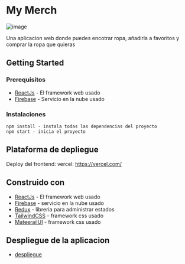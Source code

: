 # My Merch

![image](https://res.cloudinary.com/dp9zv16le/image/upload/v1652838918/Captura_de_pantalla_1104_nl8ynd.png)

Una aplicacion web donde puedes encotrar ropa, añadirla a favoritos y comprar la ropa que quieras

## Getting Started

### Prerequisitos

* [ReactJs](https://reactjs.org/docs/getting-started.html) - El framework web usado
* [Firebase](https://firebase.google.com/) - Servicio en la nube usado


### Instalaciones

```
npm install - instala todas las dependencias del proyecto
npm start - inicia el proyecto
```


## Plataforma de depliegue

Deploy del frontend:
vercel: https://vercel.com/

## Construido con

* [ReactJs](https://reactjs.org/docs/getting-started.html) - El framework web usado
* [Firebase](https://firebase.google.com/) - servicio en la nube usado
* [Redux](https://redux.js.org/) - libreria para administrar estados
* [TailwindCSS](https://tailwindcss.com/) - framework css usado
* [MateerailUI](https://mui.com/) - framework css usado


## Despliegue de la aplicacion
* [despliegue](https://workshop3-sand.vercel.app/)

